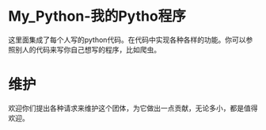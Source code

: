 # My_Python-我的Pytho程序
这里面集成了每个人写的python代码。在代码中实现各种各样的功能。你可以参照别人的代码来写你自己想写的程序，比如爬虫。

# 维护
欢迎你们提出各种请求来维护这个团体，为它做出一点贡献，无论多小，都是值得欢迎。
